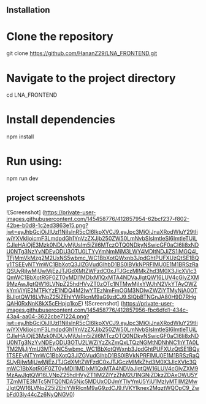 ## Installation

# Clone the repository
git clone https://github.com/HananZ29/LNA_FRONTEND.git

# Navigate to the project directory
cd LNA_FRONTEND

# Install dependencies
npm install

# Run using: 
npm run dev

## project screenshots
![Screenshot] (https://private-user-images.githubusercontent.com/145458776/412857954-62bcf237-f802-42be-b0d8-1c2ed3863e15.png?jwt=eyJhbGciOiJIUzI1NiIsInR5cCI6IkpXVCJ9.eyJpc3MiOiJnaXRodWIuY29tIiwiYXVkIjoicmF3LmdpdGh1YnVzZXJjb250ZW50LmNvbSIsImtleSI6ImtleTUiLCJleHAiOjE3Mzk0NDUyMjUsIm5iZiI6MTczOTQ0NDkyNSwicGF0aCI6Ii8xNDU0NTg3NzYvNDEyODU3OTU0LTYyYmNmMjM3LWY4MDItNDJiZS1iMGQ4LTFjMmVkMzg2M2UxNS5wbmc_WC1BbXotQWxnb3JpdGhtPUFXUzQtSE1BQy1TSEEyNTYmWC1BbXotQ3JlZGVudGlhbD1BS0lBVkNPRFlMU0E1M1BRSzRaQSUyRjIwMjUwMjEzJTJGdXMtZWFzdC0xJTJGczMlMkZhd3M0X3JlcXVlc3QmWC1BbXotRGF0ZT0yMDI1MDIxM1QxMTA4NDVaJlgtQW16LUV4cGlyZXM9MzAwJlgtQW16LVNpZ25hdHVyZT0zOTc1NTMwMjIxYWJhN2VkYTAyOWZkYmViYjE2MTFkYzE1NDQ4M2IwYTEzNmFmOGM3NDIwZWZiYTMyNjA0OTBiJlgtQW16LVNpZ25lZEhlYWRlcnM9aG9zdCJ9.SIQbBTNGnJA80H9D7RHgQAH0RxNnK8kX5cEHpjq1koE)
![Screenshot] (https://private-user-images.githubusercontent.com/145458776/412857956-fbc6dfd1-434c-43a4-aa04-3622cbe71224.png?jwt=eyJhbGciOiJIUzI1NiIsInR5cCI6IkpXVCJ9.eyJpc3MiOiJnaXRodWIuY29tIiwiYXVkIjoicmF3LmdpdGh1YnVzZXJjb250ZW50LmNvbSIsImtleSI6ImtleTUiLCJleHAiOjE3Mzk0NDUyMjUsIm5iZiI6MTczOTQ0NDkyNSwicGF0aCI6Ii8xNDU0NTg3NzYvNDEyODU3OTU2LWZiYzZkZmQxLTQzNGMtNDNhNC1hYTA0LTM2MjJjYmU3MTIyNC5wbmc_WC1BbXotQWxnb3JpdGhtPUFXUzQtSE1BQy1TSEEyNTYmWC1BbXotQ3JlZGVudGlhbD1BS0lBVkNPRFlMU0E1M1BRSzRaQSUyRjIwMjUwMjEzJTJGdXMtZWFzdC0xJTJGczMlMkZhd3M0X3JlcXVlc3QmWC1BbXotRGF0ZT0yMDI1MDIxM1QxMTA4NDVaJlgtQW16LUV4cGlyZXM9MzAwJlgtQW16LVNpZ25hdHVyZT1iM2ZlYzZhM2U1NGNiZDkzZDAxOWU5YTZmMTE3MTc5NTQ0NDA5Njc5MDUxODJmYTIyYmU5YjU1MzIyMTllM2MwJlgtQW16LVNpZ25lZEhlYWRlcnM9aG9zdCJ9.fVKYlknex2MqztWQOpC9_ZwbFd03ly44cZz6NyQNGV0)



